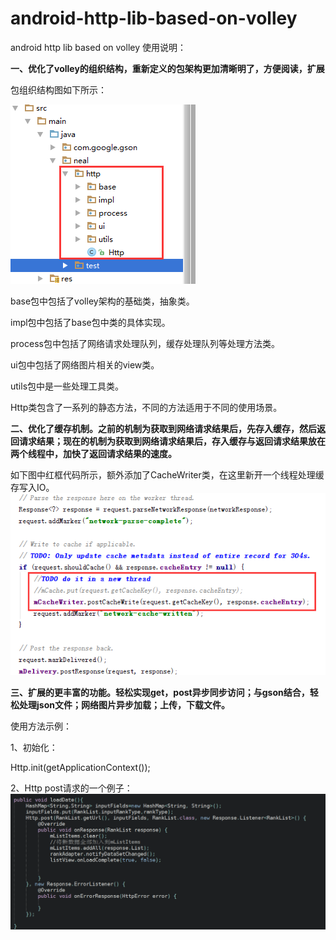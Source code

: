 # android-http-lib-based-on-volley
android http lib  based on volley
使用说明：

**一、优化了volley的组织结构，重新定义的包架构更加清晰明了，方便阅读，扩展**

包组织结构图如下所示：

![](https://raw.githubusercontent.com/sddyljsx/android-http-lib-based-on-volley/master/001.png)

base包中包括了volley架构的基础类，抽象类。

impl包中包括了base包中类的具体实现。

process包中包括了网络请求处理队列，缓存处理队列等处理方法类。

ui包中包括了网络图片相关的view类。

utils包中是一些处理工具类。

Http类包含了一系列的静态方法，不同的方法适用于不同的使用场景。

**二、优化了缓存机制。之前的机制为获取到网络请求结果后，先存入缓存，然后返回请求结果；现在的机制为获取到网络请求结果后，存入缓存与返回请求结果放在两个线程中，加快了返回请求结果的速度。**

如下图中红框代码所示，额外添加了CacheWriter类，在这里新开一个线程处理缓存写入IO。
![](https://github.com/sddyljsx/android-http-lib-based-on-volley/blob/master/002.png?raw=true)

**三、扩展的更丰富的功能。轻松实现get，post异步同步访问；与gson结合，轻松处理json文件；网络图片异步加载；上传，下载文件。**

使用方法示例：

1、初始化： 

Http.init(getApplicationContext());

2、Http post请求的一个例子：
![](https://github.com/sddyljsx/android-http-lib-based-on-volley/blob/master/003.png?raw=true)




